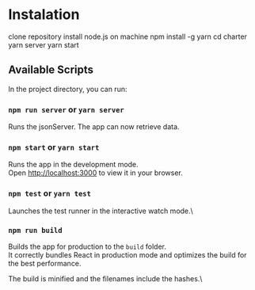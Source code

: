 # Instalation

clone repository
install node.js on machine
npm install -g yarn
cd charter
yarn server
yarn start

## Available Scripts

In the project directory, you can run:

### `npm run server` or `yarn server`

Runs the jsonServer. The app can now retrieve data.

### `npm start` or `yarn start`

Runs the app in the development mode.\
Open [http://localhost:3000](http://localhost:3000) to view it in your browser.

### `npm test` or `yarn test`

Launches the test runner in the interactive watch mode.\

### `npm run build`

Builds the app for production to the `build` folder.\
It correctly bundles React in production mode and optimizes the build for the best performance.

The build is minified and the filenames include the hashes.\

